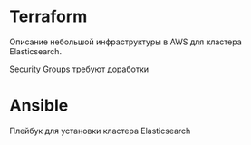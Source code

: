 # Terraform 

Описание небольшой инфраструктуры в AWS для кластера Elasticsearch.

Security Groups требуют доработки

# Ansible

Плейбук для установки кластера Elasticsearch 